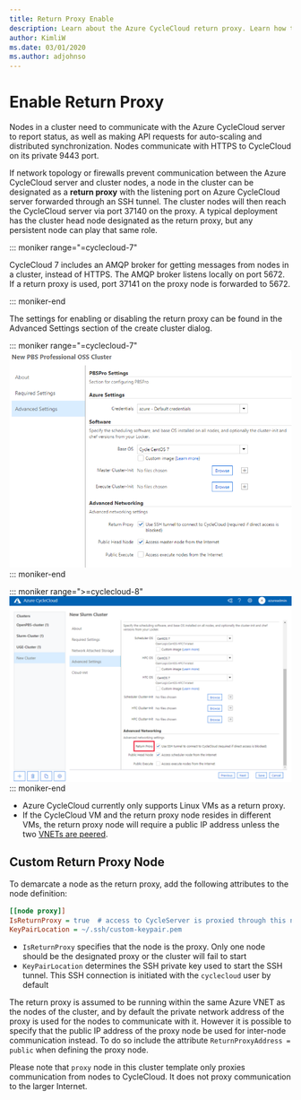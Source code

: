 ```yaml
---
title: Return Proxy Enable
description: Learn about the Azure CycleCloud return proxy. Learn how to designate a cluster node as a return proxy with listening ports on CycleCloud server forwarded through an SSH tunnel.
author: KimliW
ms.date: 03/01/2020
ms.author: adjohnso
---
```


# Enable Return Proxy

Nodes in a cluster need to communicate with the Azure CycleCloud server to
report status, as well as making API requests for auto-scaling and distributed
synchronization. Nodes communicate with HTTPS to CycleCloud on its private 9443 port.

If network topology or firewalls prevent communication between the Azure
CycleCloud server and cluster nodes, a node in the cluster can be designated as
a **return proxy** with the listening port on Azure CycleCloud server forwarded
through an SSH tunnel. The cluster nodes will then reach the CycleCloud server
via port 37140 on the proxy. A typical deployment has the cluster
head node designated as the return proxy, but any persistent node can play that
same role.

::: moniker range="=cyclecloud-7"

CycleCloud 7 includes an AMQP broker for getting messages from nodes in a cluster, instead of HTTPS.
The AMQP broker listens locally on port 5672. If a return proxy is used, port 37141 on the proxy node is forwarded to 5672.

::: moniker-end

The settings for enabling or disabling the return proxy can be found in the
Advanced Settings section of the create cluster dialog. 

::: moniker range="=cyclecloud-7"
![Return Proxy Setting](../images/version-7/return-proxy-setup.png)
::: moniker-end

::: moniker range=">=cyclecloud-8"
![Return Proxy Setting](../images/version-8/return-proxy-setup.png)
::: moniker-end

- Azure CycleCloud currently only supports Linux VMs as a return proxy.
- If the CycleCloud VM and the return proxy node resides in different VMs, the
  return proxy node will require a public IP address unless the two [VNETs are
  peered](/azure/virtual-network/virtual-network-peering-overview).


## Custom Return Proxy Node

To demarcate a node as the return proxy, add the following attributes to the
node definition:

``` ini
[[node proxy]]
IsReturnProxy = true  # access to CycleServer is proxied through this node
KeyPairLocation = ~/.ssh/custom-keypair.pem
```

- `IsReturnProxy` specifies that the node is the proxy. Only one node should be
  the designated proxy or the cluster will fail to start
- `KeyPairLocation` determines the SSH private key used to start the SSH tunnel.
  This SSH connection is initiated with the `cyclecloud` user by default

The return proxy is assumed to be running within the same Azure VNET as the
nodes of the cluster, and by default the private network address of the proxy is
used for the nodes to communicate with it. However it is possible to specify
that the public IP address of the proxy node be used for inter-node
communication instead. To do so include the attribute `ReturnProxyAddress =
public` when defining the proxy node.

Please note that `proxy` node in this cluster template only proxies
communication from nodes to CycleCloud. It does not proxy communication to the
larger Internet.
